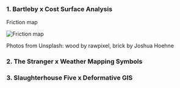 



### 1. Bartleby x Cost Surface Analysis

Friction map

![Friction map](http://imgur.com/a/hi1nTeh)


Photos from Unsplash: wood by rawpixel, brick by Joshua Hoehne



### 2. The Stranger x Weather Mapping Symbols




### 3. Slaughterhouse Five x Deformative GIS

